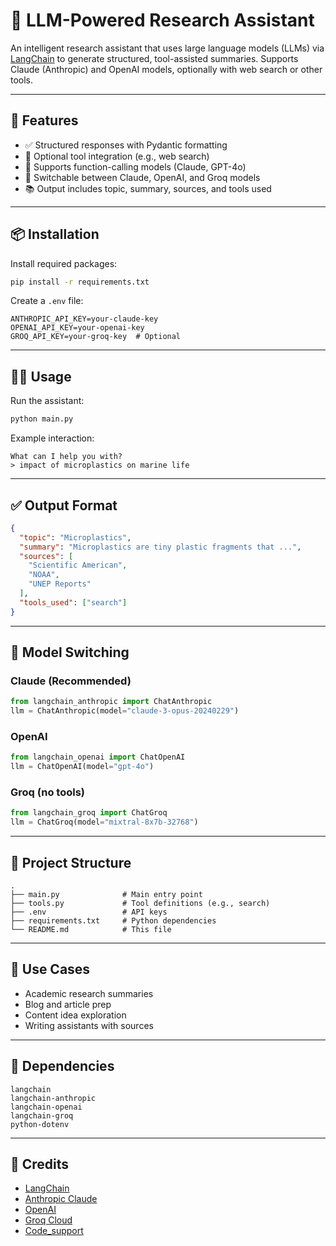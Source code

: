 # 🧠 LLM-Powered Research Assistant

An intelligent research assistant that uses large language models (LLMs) via [LangChain](https://www.langchain.com/) to generate structured, tool-assisted summaries. Supports Claude (Anthropic) and OpenAI models, optionally with web search or other tools.

---

## 🚀 Features

- ✅ Structured responses with Pydantic formatting
- 🔧 Optional tool integration (e.g., web search)
- 🤖 Supports function-calling models (Claude, GPT-4o)
- 🔄 Switchable between Claude, OpenAI, and Groq models
- 📚 Output includes topic, summary, sources, and tools used

---

## 📦 Installation

Install required packages:

```bash
pip install -r requirements.txt
```

Create a `.env` file:

```
ANTHROPIC_API_KEY=your-claude-key
OPENAI_API_KEY=your-openai-key
GROQ_API_KEY=your-groq-key  # Optional
```

---

## 🧑‍💻 Usage

Run the assistant:

```bash
python main.py
```

Example interaction:
```
What can I help you with?
> impact of microplastics on marine life
```

---

## ✅ Output Format

```json
{
  "topic": "Microplastics",
  "summary": "Microplastics are tiny plastic fragments that ...",
  "sources": [
    "Scientific American",
    "NOAA",
    "UNEP Reports"
  ],
  "tools_used": ["search"]
}
```

---

## 🔁 Model Switching

### Claude (Recommended)
```python
from langchain_anthropic import ChatAnthropic
llm = ChatAnthropic(model="claude-3-opus-20240229")
```

### OpenAI
```python
from langchain_openai import ChatOpenAI
llm = ChatOpenAI(model="gpt-4o")
```

### Groq (no tools)
```python
from langchain_groq import ChatGroq
llm = ChatGroq(model="mixtral-8x7b-32768")
```

---

## 📁 Project Structure

```
.
├── main.py              # Main entry point
├── tools.py             # Tool definitions (e.g., search)
├── .env                 # API keys
├── requirements.txt     # Python dependencies
└── README.md            # This file
```

---

## 🧠 Use Cases

- Academic research summaries
- Blog and article prep
- Content idea exploration
- Writing assistants with sources

---

## 🧩 Dependencies

```text
langchain
langchain-anthropic
langchain-openai
langchain-groq
python-dotenv
```

---

## 🙏 Credits

- [LangChain](https://www.langchain.com/)
- [Anthropic Claude](https://www.anthropic.com/)
- [OpenAI](https://platform.openai.com/)
- [Groq Cloud](https://console.groq.com/)
- [Code_support](https://www.youtube.com/@TechWithTim)